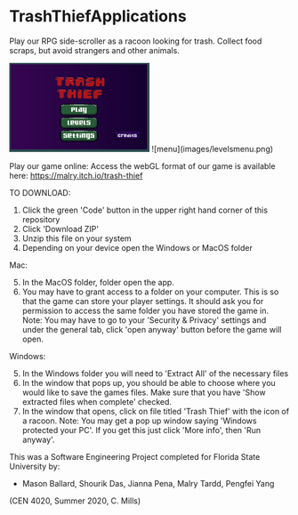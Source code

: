 # TrashThiefApplications

Play our RPG side-scroller as a racoon looking for trash. Collect food scraps, but avoid strangers and other animals. 

<img src="images/launchscreen.png" width=50% height=50%>
![menu](images/levelsmenu.png)

Play our game online:
Access the webGL format of our game is available here: https://malry.itch.io/trash-thief


TO DOWNLOAD:

1) Click the green 'Code' button in the upper right hand corner of this repository
2) Click 'Download ZIP'
3) Unzip this file on your system
4) Depending on your device open the Windows or MacOS folder

Mac:

5) In the MacOS folder, folder open the app. 
6) You may have to grant access to a folder on your computer. This is so that the game can store your player settings. It should ask you for permission to access the same folder you have stored the game in.
Note: You may have to go to your 'Security & Privacy' settings and under the general tab, click 'open anyway' button before the game will open. 

Windows: 

5) In the Windows folder you will need to 'Extract All' of the necessary files
6) In the window that pops up, you should be able to choose where you would like to save the games files. Make sure that you have 'Show extracted files when complete' checked. 
7) In the window that opens, click on file titled 'Trash Thief' with the icon of a racoon.
Note: You may get a pop up window saying 'Windows protected your PC'. If you get this just click 'More info', then 'Run anyway'.





This was a Software Engineering Project completed for Florida State University by:

 - Mason Ballard, Shourik Das, Jianna Pena, Malry Tardd, Pengfei Yang
  
(CEN 4020, Summer 2020, C. Mills)

